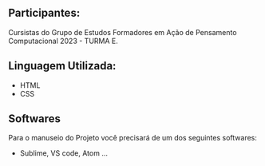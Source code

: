 ## Participantes:
Cursistas do Grupo de Estudos Formadores em Ação de Pensamento Computacional 2023 - TURMA E.

## Linguagem Utilizada:

- HTML 
- CSS

## Softwares
Para o manuseio do Projeto você precisará de um dos seguintes softwares: 
- Sublime, VS code, Atom ... 
